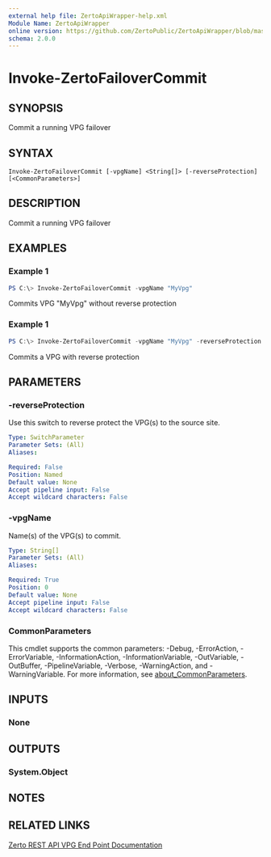 ```yaml
---
external help file: ZertoApiWrapper-help.xml
Module Name: ZertoApiWrapper
online version: https://github.com/ZertoPublic/ZertoApiWrapper/blob/master/docs/Invoke-ZertoFailoverCommit.md
schema: 2.0.0
---
```


# Invoke-ZertoFailoverCommit

## SYNOPSIS
Commit a running VPG failover

## SYNTAX

```
Invoke-ZertoFailoverCommit [-vpgName] <String[]> [-reverseProtection] [<CommonParameters>]
```

## DESCRIPTION
Commit a running VPG failover

## EXAMPLES

### Example 1
```powershell
PS C:\> Invoke-ZertoFailoverCommit -vpgName "MyVpg"
```

Commits VPG "MyVpg" without reverse protection

### Example 1
```powershell
PS C:\> Invoke-ZertoFailoverCommit -vpgName "MyVpg" -reverseProtection
```

Commits a VPG with reverse protection

## PARAMETERS

### -reverseProtection
Use this switch to reverse protect the VPG(s) to the source site.

```yaml
Type: SwitchParameter
Parameter Sets: (All)
Aliases:

Required: False
Position: Named
Default value: None
Accept pipeline input: False
Accept wildcard characters: False
```

### -vpgName
Name(s) of the VPG(s) to commit.

```yaml
Type: String[]
Parameter Sets: (All)
Aliases:

Required: True
Position: 0
Default value: None
Accept pipeline input: False
Accept wildcard characters: False
```

### CommonParameters
This cmdlet supports the common parameters: -Debug, -ErrorAction, -ErrorVariable, -InformationAction, -InformationVariable, -OutVariable, -OutBuffer, -PipelineVariable, -Verbose, -WarningAction, and -WarningVariable. For more information, see [about_CommonParameters](http://go.microsoft.com/fwlink/?LinkID=113216).

## INPUTS

### None
## OUTPUTS

### System.Object
## NOTES

## RELATED LINKS

[Zerto REST API VPG End Point Documentation](http://s3.amazonaws.com/zertodownload_docs/Latest/Zerto%20Virtual%20Replication%20Zerto%20Virtual%20Manager%20%28ZVM%29%20-%20vSphere%20Online%20Help/RestfulAPIs/StatusAPIs.5.100.html#)
